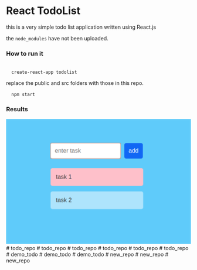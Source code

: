 # React TodoList 

this is a very simple todo list application written using React.js

the `node_modules` have not been uploaded.

<h3>How to run it</h3> 

```

  create-react-app todolist

```

replace the public and src folders with those in this repo. 
```
  npm start
```

<h3>Results</h3>
<img src="./result.png">#   t o d o _ r e p o 
 
 #   t o d o _ r e p o 
 
 #   t o d o _ r e p o 
 
 #   t o d o _ r e p o 
 
 #   t o d o _ r e p o 
 
 #   t o d o _ r e p o 
 
 #   d e m o _ t o d o 
 
 #   d e m o _ t o d o 
 
 #   d e m o _ t o d o 
 
 #   n e w _ r e p o 
 
 #   n e w _ r e p o 
 
 #   n e w _ r e p o 
 
 